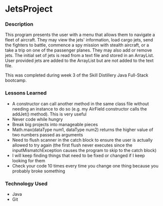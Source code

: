 # JetsProject

### Description
This program presents the user with a menu that allows them to navigate a fleet of aircraft. They may view the jets' information, load cargo jets, send the fighters to battle, commence a spy mission with stealth aircraft, or a take a trip on one of the passenger planes. They may also add or remove jets. The initial set of jets is read from a text file and stored in an ArrayList. User provided jets are added to the ArrayList but are not added to the text file. 

This was completed during week 3 of the Skill Distillery Java Full-Stack bootcamp.

### Lessons Learned
- A constructor can call another method in the same class file without needing an instance to do so (e.g. my AirField constructor calls the addJet() method). This is very useful
- Never code while hungry
- Break big projects into manageable pieces
- Math.max(dataType num1, dataType num2) returns the higher value of two numbers passed as arguments
- Need to flush scanner in the catch block to ensure the user is actually allowed to try again (the first flush never executes since the inputMismatchException causes the program to skip to the catch block)
- I will keep finding things that need to be fixed or changed if I keep looking for them
- Check your code 10 times every time you change one thing because you probably broke something

### Technology Used
- Java
- Git